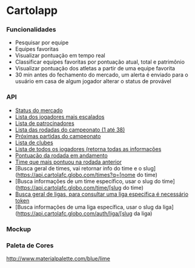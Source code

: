Cartolapp
===========

### Funcionalidades

- Pesquisar por equipe
- Equipes favoritas
- Visualizar pontuação em tempo real
- Classificar equipes favoritas por pontuação atual, total e patrimônio
- Visualizar pontuação dos atletas a partir de uma equipe favorita
- 30 min antes do fechamento do mercado, um alerta é enviado para o usuário em casa de algum jogador alterar o status de provável

### API
- [Status do mercado](https://api.cartolafc.globo.com/mercado/status)
- [Lista dos jogadores mais escalados](https://api.cartolafc.globo.com/mercado/destaques)
- [Lista de patrocinadores](https://api.cartolafc.globo.com/patrocinadores)
- [Lista das rodadas do campeonato (1 até 38)](https://api.cartolafc.globo.com/rodadas)
- [Próximas partidas do campeonato](https://api.cartolafc.globo.com/partidas)
- [Lista de clubes](https://api.cartolafc.globo.com/clubes)
- [Lista de todos os jogadores (retorna todas as informações](https://api.cartolafc.globo.com/atletas/mercado)
- [Pontuação da rodada em andamento](https://api.cartolafc.globo.com/atletas/pontuados)
- [Time que mais pontuou na rodada anterior](https://api.cartolafc.globo.com/pos-rodada/destaques)
- [Busca geral de times, vai retornar info do time e o slug](https://api.cartolafc.globo.com/times?q=[nome do time)
- [Busca informações de um time específico, usar o slug do time](https://api.cartolafc.globo.com/time/[slug do time)
- [Busca geral de ligas, para consultar uma liga específica é necessário token](https://api.cartolafc.globo.com/ligas?q=nomedaliga)
- [Busca informações de uma liga específica, usar o slug da liga](https://api.cartolafc.globo.com/auth/liga/[slug da liga)

### Mockup

### Paleta de Cores

http://www.materialpalette.com/blue/lime
